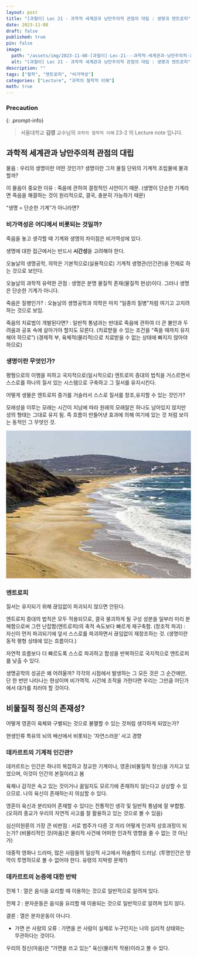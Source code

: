 ```yaml
---
layout: post
title: "[과철이] Lec 21 - 과학적 세계관과 낭만주의적 관점의 대립 : 생명과 엔트로피"
date: 2023-11-08
draft: false
published: true
pin: false
image:
  path: "/assets/img/2023-11-08-[과철이]-Lec-21---과학적-세계관과-낭만주의적-관점의-대립-:-생명과-엔트로피/0.png"
  alt: "[과철이] Lec 21 - 과학적 세계관과 낭만주의적 관점의 대립 : 생명과 엔트로피"
description: ""
tags: ["철학", "엔트로피", "비가역성"]
categories: ["Lecture", "과학의 철학적 이해"]
math: true
---
```



### Precaution


{: .prompt-info}


> 서울대학교 **김영** 교수님의 `과학의 철학적 이해` 23-2 의 Lecture note 입니다. 


## 과학적 세계관과 낭만주의적 관점의 대립


물음 : 우리의 생명이란 어떤 것인가? 생명이란 그저 물질 단위의 기계적 조립물에 불과할까?


이 물음이 중요한 이유 : 죽음에 관하여 결정적인 사안이기 때문. (생명이 단순한 기계라면 죽음을 해결하는 것이 원리적으로, 결국, 충분히 가능하기 때문)


“생명 = 단순한 기계”가 아니라면?


### 비가역성은 어디에서 비롯되는 것일까?


죽음을 놓고 생각할 때 기계와 생명의 차이점은 비가역성에 있다.


생명에 대한 접근에서는 반드시 **시간성**을 고려해야 한다.


오늘날의 생명공학, 의학은 기본적으로(실용적으로) 기계적 생명관(인간관)을 전제로 하는 것으로 보인다.


오늘날의 과학적 유력한 관점 : 생명은 분명 물질적 존재(물질적 현상)이다. 그러나 생명은 단순한 기계가 아니다.


죽음은 질병인가? : 오늘날의 생명공학과 의학은 마치 “일종의 질병”처럼 여기고 고치려 하는 것으로 보임.


죽음의 치료법이 개발된다면? : 일반적 통념과는 반대로 죽음에 관하여 더 큰 불안과 두려움과 공포 속에 살아가야 할지도 모른다. (치료받을 수 있는 조건을 “죽을 때까지 유지해야 하므로”) (경제적 부, 육체적(물리적)으로 치료받을 수 없는 상태에 빠지지 않아야 하므로)


### 생명이란 무엇인가?


평형으로의 이행을 피하고 국지적으로(일시적으로) 엔트로피 증대의 법칙을 거스르면서 스스로를 하나의 질서 있는 시스템으로 구축하고 그 질서를 유지시킨다.


어떻게 생물은 엔트로피 증가를 거슬러서 스스로 질서를 창조,유지할 수 있는 것인가?


모래성을 이루는 모래는 시간이 지남에 따라 원래의 모래알은 하나도 남아있지 않지만 성의 형태는 그대로 유지 됨. 즉 흐름이 만들어낸 효과에 의해 여기에 있는 것 처럼 보이는 동적인 그 무엇인 것.


![](/assets/img/2023-11-08-[과철이]-Lec-21---과학적-세계관과-낭만주의적-관점의-대립-:-생명과-엔트로피/0.png)


### 엔트로피


질서는 유지되기 위해 끊임없이 파괴되지 않으면 안된다.


엔트로피 증대의 법칙은 모두 적용되므로, 결국 붕괴하게 될 구성 성분을 일부러 미리 분해함으로써 그런 난잡함(엔트로피)의 축적 속도보다 빠르게 재구축함. (창조적 파괴) : 자신이 먼저 파괴되기에 앞서 스스로를 파괴하면서 끊임없이 재창조하는 것. (생명이란 동적 평형 상태에 있는 흐름이다.)


자연적 흐름보다 더 빠르도록 스스로 파괴하고 합성을 반복하므로 국지적으로 엔트로피를 낮출 수 있다.


생명공학의 성공은 왜 어려울까? 각각의 시점에서 발생하는 그 모든 것은 그 순간에만, 단 한 번만 나타나는 현상이며 비가역적. 시간에 조작을 가한다면 우리는 그만큼 어딘가에서 대가를 치러야 할 것이다.


## 비물질적 정신의 존재성?


어떻게 영혼이 육체와 구별되는 것으로 불멸할 수 있는 것처럼 생각하게 되었는가?


현생인류 특유의 뇌의 배선에서 비롯되는 ‘자연스러운’ 사고 경향


### 데카르트의 기계적 인간관?


데카르트는 인간은 하나의 복잡하고 정교한 기계이나, 영혼(비물질적 정신)을 가지고 있었으며, 이것이 인간의 본질이라고 봄


육체나 감각은 속고 있는 것이거나 꿈일지도 모르기에 존재하지 않는다고 상상할 수 있으므로. 나의 육신이 존재하는지 의심할 수 있다.


영혼이 육신과 분리되어 존재할 수 있다는 전통적인 생각 및 일반적 통념에 잘 부합함. (오히려 종교가 우리의 자연적 사고를 잘 활용하고 있는 것으로 볼 수 있음)


심신이원론의 가장 큰 비판점 : 서로 범주가 다른 것 끼리 어떻게 인과적 상호과정이 되는가? (비물리적인 것(마음)은 물리적 사건에 어떠한 인과적 영향을 줄 수 없는 것 아닌가)


대중적 영화나 드라마, 많은 사람들의 일상적 사고에서 허술함이 드러남. (투명인간은 망막이 투명하므로 볼 수 없어야 한다. 유령의 지박령 문제?)


### 데카르트의 논증에 대한 반박


전제 1 : 열은 음식을 요리할 때 이용하는 것으로 일반적으로 알려져 있다.


전제 2 : 분자운동은 음식을 요리할 때 이용되는 것으로 일반적으로 알려져 있지 않다.


결론 : 열은 분자운동이 아니다.

- 가면 쓴 사람의 오류 : 가면을 쓴 사람이 실제로 누구인지는 나의 심리적 상태와는 무관하다는 것이다.

우리의 정신(마음)은 “가면을 쓰고 있는” 육신(물리적 작용)이라고 볼 수 있다.


<script>
  window.MathJax = {
    tex: {
      macros: {
        R: "\\mathbb{R}",
        N: "\\mathbb{N}",
        Z: "\\mathbb{Z}",
        Q: "\\mathbb{Q}",
        C: "\\mathbb{C}",
        proj: "\\operatorname{proj}",
        rank: "\\operatorname{rank}",
        im: "\\operatorname{im}",
        dom: "\\operatorname{dom}",
        codom: "\\operatorname{codom}",
        argmax: "\\operatorname*{arg\,max}",
        argmin: "\\operatorname*{arg\,min}",
        "\{": "\\lbrace",
        "\}": "\\rbrace",
        sub: "\\subset",
        sup: "\\supset",
        sube: "\\subseteq",
        supe: "\\supseteq"
      },
      tags: "ams",
      strict: false, 
      inlineMath: [["$", "$"], ["\\(", "\\)"]],
      displayMath: [["$$", "$$"], ["\\[", "\\]"]]
    },
    options: {
      skipHtmlTags: ["script", "noscript", "style", "textarea", "pre"]
    }
  };
</script>
<script async src="https://cdn.jsdelivr.net/npm/mathjax@3/es5/tex-mml-chtml.js"></script>
